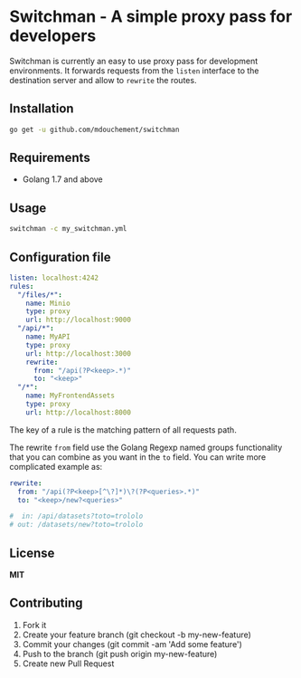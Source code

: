 # Switchman - A simple proxy pass for developers

Switchman is currently an easy to use proxy pass for development environments.
It forwards requests from the `listen` interface to the destination server and allow to `rewrite` the routes.

## Installation

```sh
go get -u github.com/mdouchement/switchman
```


## Requirements

- Golang 1.7 and above


## Usage

```sh
switchman -c my_switchman.yml
```


## Configuration file

```yaml
listen: localhost:4242
rules:
  "/files/*":
    name: Minio
    type: proxy
    url: http://localhost:9000
  "/api/*":
    name: MyAPI
    type: proxy
    url: http://localhost:3000
    rewrite:
      from: "/api(?P<keep>.*)"
      to: "<keep>"
  "/*":
    name: MyFrontendAssets
    type: proxy
    url: http://localhost:8000
```

The key of a rule is the matching pattern of all requests path.

The rewrite `from` field use the Golang Regexp named groups functionality that you can combine as you want in the `to` field.
You can write more complicated example as:

```yaml
rewrite:
  from: "/api(?P<keep>[^\?]*)\?(?P<queries>.*)"
  to: "<keep>/new?<queries>"

#  in: /api/datasets?toto=trololo
# out: /datasets/new?toto=trololo
```


## License

**MIT**


## Contributing

1. Fork it
2. Create your feature branch (git checkout -b my-new-feature)
3. Commit your changes (git commit -am 'Add some feature')
5. Push to the branch (git push origin my-new-feature)
6. Create new Pull Request
